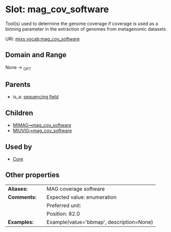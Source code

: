 
# Slot: mag_cov_software


Tool(s) used to determine the genome coverage if coverage is used as a binning parameter in the extraction of genomes from metagenomic datasets

URI: [mixs.vocab:mag_cov_software](https://w3id.org/mixs/vocab/mag_cov_software)


## Domain and Range

None ->  <sub>OPT</sub> 

## Parents

 *  is_a: [sequencing field](sequencing_field.md)

## Children

 *  [MIMAG➞mag_cov_software](MIMAG_mag_cov_software.md)
 *  [MIUVIG➞mag_cov_software](MIUVIG_mag_cov_software.md)

## Used by

 * [Core](Core.md)

## Other properties

|  |  |  |
| --- | --- | --- |
| **Aliases:** | | MAG coverage software |
| **Comments:** | | Expected value: enumeration |
|  | | Preferred unit:  |
|  | | Position: 82.0 |
| **Examples:** | | Example(value='bbmap', description=None) |

